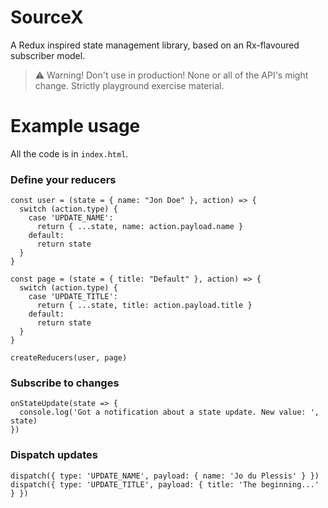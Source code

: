 # SourceX

A Redux inspired state management library, based on an Rx-flavoured subscriber model.

> ⚠️ Warning! Don't use in production! None or all of the API's might change. Strictly playground exercise material.

# Example usage

All the code is in `index.html`.

### Define your reducers

```
const user = (state = { name: "Jon Doe" }, action) => {
  switch (action.type) {
    case 'UPDATE_NAME':
      return { ...state, name: action.payload.name }
    default:
      return state
  }
}

const page = (state = { title: "Default" }, action) => {
  switch (action.type) {
    case 'UPDATE_TITLE':
      return { ...state, title: action.payload.title }
    default:
      return state
  }
}

createReducers(user, page)
```

### Subscribe to changes
```
onStateUpdate(state => {
  console.log('Got a notification about a state update. New value: ', state)
})
```

### Dispatch updates
```
dispatch({ type: 'UPDATE_NAME', payload: { name: 'Jo du Plessis' } })
dispatch({ type: 'UPDATE_TITLE', payload: { title: 'The beginning...' } })
```
